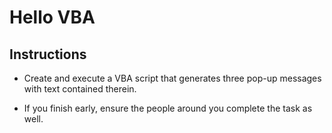 # Hello VBA

## Instructions

  * Create and execute a VBA script that generates three pop-up messages with text contained therein.

  * If you finish early, ensure the people around you complete the task as well.

